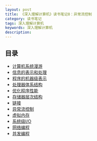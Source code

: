 ```yaml
---
layout: post
title: 《深入理解计算机》读书笔记8：异常流控制
category: 读书笔记
tags: 深入理解计算机
keywords: 深入理解计算机
description:
---
```



## 目录

- [计算机系统漫游](/读书笔记/2021/04/13/《深入理解计算机》读书笔记-计算机系统漫游.html)
- [信息的表示和处理](/读书笔记/2021/04/13/《深入理解计算机》读书笔记-信息的表示和处理.html)
- [程序的机器级表示]()
- [处理器体系结构]()
- [优化程序性能]()
- [存储器层次结构]()
- [链接]()
- [异常流控制]()
- [虚拟内存]()
- [系统级I/O]()
- [网络编程]()
- [并发编程]()
